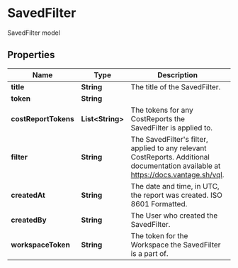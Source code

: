 

# SavedFilter

SavedFilter model

## Properties

| Name | Type | Description | Notes |
|------------ | ------------- | ------------- | -------------|
|**title** | **String** | The title of the SavedFilter. |  [optional] |
|**token** | **String** |  |  [optional] |
|**costReportTokens** | **List&lt;String&gt;** | The tokens for any CostReports the SavedFilter is applied to. |  [optional] |
|**filter** | **String** | The SavedFilter&#39;s filter, applied to any relevant CostReports. Additional documentation available at https://docs.vantage.sh/vql. |  [optional] |
|**createdAt** | **String** | The date and time, in UTC, the report was created. ISO 8601 Formatted. |  [optional] |
|**createdBy** | **String** | The User who created the SavedFilter. |  [optional] |
|**workspaceToken** | **String** | The token for the Workspace the SavedFilter is a part of. |  [optional] |



